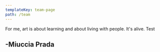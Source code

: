 ```yaml
---
templateKey: team-page
path: /team
---
```

For me, art is about learning and about living with people. It's alive. Test

## \-Miuccia Prada
